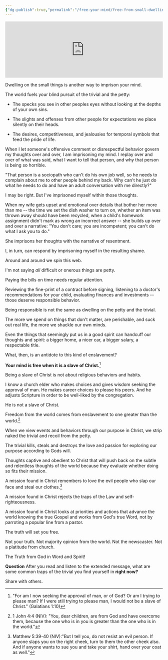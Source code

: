 ```yaml
---
{"dg-publish":true,"permalink":"/free-your-mind/free-from-small-dwellings-day-4/","created":"2023-06-20T07:39:11.940-07:00","updated":"2023-08-13T22:49:56.311-07:00"}
---
```


<iframe id="bCastiFrm4n90pz78" src="https://player.bcast.fm/ignite-sf/4n90pz78-free-your-mind-small-dwellings" frameborder="0" height="180" width="100%" scrolling="no" seamless="true" style="width:100%;height:180px;"></iframe>

Dwelling on the small things is another way to imprison your mind.

The world fuels your blind pursuit of the trivial and the petty:

- The specks you see in other peoples eyes without looking at the depths of your own sins. 

- The slights and offenses from other people for expectations we place silently on their heads.

- The desires, competitiveness, and jealousies for temporal symbols that feed the pride of life.

When I let someone's offensive comment or disrespectful behavior govern my thoughts over and over, I am imprisoning my mind. I replay over and over of what was said, what I want to tell that person, and why that person is being so horrible.

"That person is a sociopath who can't do his own job well, so he needs to complain about me to other people behind my back. Why can't he just do what he needs to do and have an adult conversation with me directly?"

I may be right.  But I've imprisoned myself within those thoughts.

When my wife gets upset and emotional over details that bother her more than me -- the time we set the dish washer to turn on, whether an item was thrown away should have been recycled, when a child's homework assignment didn't mark as wrong an incorrect answer -- she builds up over and over a narrative: "You don't care; you are incompetent; you can't do what I ask you to do."

She imprisons her thoughts with the narrative of resentment.

I, in turn, can respond by imprisoning myself in the resulting shame.

Around and around we spin this web.

I'm not saying *all* difficult or onerous things are petty.  

Paying the bills on time needs regular attention.  

Reviewing the fine-print of a contract before signing, listening to a doctor's recommendations for your child, evaluating finances and investments -- those deserve responsible behavior.

Being responsible is not the same as dwelling on the petty and the trivial.

The more we spend on things that don't matter, are perishable, and suck out real life, the more we shackle our own minds.

Even the things that seemingly put us in a good spirit can handcuff our thoughts and spirit: a bigger home, a nicer car, a bigger salary, a respectable title.

What, then, is an antidote to this kind of enslavement?

**Your mind is free when it is a slave of Christ.**[^2]

Being a slave of Christ is not about religious behaviors and habits.  

I know a church elder who makes choices and gives wisdom seeking the approval of man.  He makes career choices to please his peers.  And he adjusts Scripture in order to be well-liked by the congregation.  

He is not a slave of Christ.

Freedom from the world comes from enslavement to one greater than the world.[^1]

When we view events and behaviors through our purpose in Christ, we strip naked the trivial and recoil from the petty.

The trivial kills, steals and destroys the love and passion for exploring our purpose according to Gods will. 

Thoughts captive and obedient to Christ that will push back on the subtle and relentless thoughts of the world because they evaluate whether doing so fits their mission.

A mission found in Christ remembers to love the evil people who slap our face and steal our clothes.[^3]

A mission found in Christ rejects the traps of the Law and self-righteousness.

A mission found in Christ looks at priorities and actions that advance the world knowing the true Gospel and works from God's true Word, not by parroting a popular line from a pastor.

The truth will set you free. 

Not your truth. Not majority opinion from the world. Not the newscaster. Not a platitude from church.

The Truth from God in Word and Spirit!

**Question**
After you read and listen to the extended message, what are some common traps of the trivial you find yourself in **right now?**

Share with others.

[^1]: 1 John 4:4 (NIV): "You, dear children, are from God and have overcome them, because the one who is in you is greater than the one who is in the world."
[^2]: "For am I now seeking the approval of man, or of God? Or am I trying to please man? If I were still trying to please man, I would not be a slave of Christ." (Galatians 1:10)
[^3]: Matthew 5:39-40 (NIV):"But I tell you, do not resist an evil person. If anyone slaps you on the right cheek, turn to them the other cheek also.  And if anyone wants to sue you and take your shirt, hand over your coat as well."